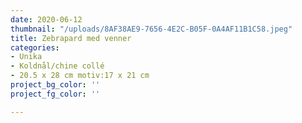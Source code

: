 ```yaml
---
date: 2020-06-12
thumbnail: "/uploads/8AF38AE9-7656-4E2C-B05F-0A4AF11B1C58.jpeg"
title: Zebrapard med venner
categories:
- Unika
- Koldnål/chine collé
- 20.5 x 28 cm motiv:17 x 21 cm
project_bg_color: ''
project_fg_color: ''

---
```

